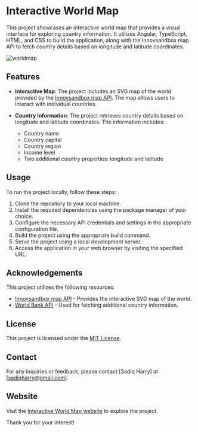 # Interactive World Map

This project showcases an interactive world map that provides a visual interface for exploring country information. It utilizes Angular, TypeScript, HTML, and CSS to build the application, along with the Innovsandbox map API to fetch country details based on longitude and latitude coordinates.

![worldmap](https://github.com/SadiqHarry/Interactive_World_Map/assets/116308353/d591f77a-8a67-4e2b-92f2-db800813019b)


## Features

- **Interactive Map**: The project includes an SVG map of the world provided by the [Innovsandbox map API](https://innovsandbox.space/map.html). The map allows users to interact with individual countries.

- **Country Information**: The project retrieves country details based on longitude and latitude coordinates. The information includes:
  - Country name
  - Country capital
  - Country region
  - Income level
  - Two additional country properties: longitude and latitude

## Usage

To run the project locally, follow these steps:

1. Clone the repository to your local machine.
2. Install the required dependencies using the package manager of your choice.
3. Configure the necessary API credentials and settings in the appropriate configuration file.
4. Build the project using the appropriate build command.
5. Serve the project using a local development server.
6. Access the application in your web browser by visiting the specified URL.

## Acknowledgements

This project utilizes the following resources:

- [Innovsandbox map API](https://innovsandbox.space/map.html) - Provides the interactive SVG map of the world.
- [World Bank API](https://data.worldbank.org/) - Used for fetching additional country information.

## License

This project is licensed under the [MIT License](LICENSE).

## Contact

For any inquiries or feedback, please contact [Sadiq Harry] at [sadiqharry@gmail.com].

## Website

Visit the [Interactive World Map website](https://www.example.com) to explore the project.

Thank you for your interest!
